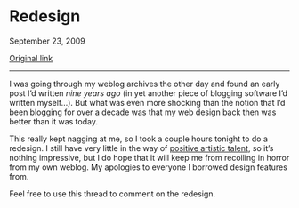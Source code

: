 Redesign
========

September 23, 2009

[Original link](http://www.aaronsw.com/weblog/redesign)

* * * * *

I was going through my weblog archives the other day and found an early
post I’d written *nine years ago* (in yet another piece of blogging
software I’d written myself…). But what was even more shocking than the
notion that I’d been blogging for over a decade was that my web design
back then was better than it was today.

This really kept nagging at me, so I took a couple hours tonight to do a
redesign. I still have very little in the way of [positive artistic
talent](http://www.aaronsw.com/weblog/2taste), so it’s nothing
impressive, but I do hope that it will keep me from recoiling in horror
from my own weblog. My apologies to everyone I borrowed design features
from.

Feel free to use this thread to comment on the redesign.
